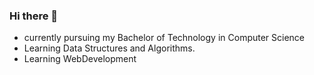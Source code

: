 ### Hi there 👋

- currently pursuing my Bachelor of Technology in Computer Science
- Learning Data Structures and Algorithms.
- Learning WebDevelopment

